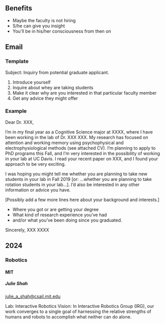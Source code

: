 ## Benefits
- Maybe the faculty is not hiring
- S/he can give you insight
- You'll be in his/her consciousness from then on

## Email


### Template

Subject: Inquiry from potential graduate applicant.

1. Introduce yourself
2. Inquire about whey are taking students
3. Make it clear why are you interested in that particular faculty member
4. Get any advice they might offer


### Example

Dear Dr. XXX,

I’m in my final year as a Cognitive Science major at XXXX, where I have been working in the lab of Dr. XXX XXX. My research has focused on attention and working memory using psychophysical and electrophysiological methods (see attached CV). I’m planning to apply to PhD programs this Fall, and I’m very interested in the possibility of working in your lab at UC Davis. I read your recent paper on XXX, and I found your approach to be very exciting.

I was hoping you might tell me whether you are planning to take new students in your lab in Fall 2019 [or: …whether you are planning to take rotation students in your lab…]. I’d also be interested in any other information or advice you have.

[Possibly add a few more lines here about your background and interests.]
- Where you got or are getting your degree
- What kind of research experience you’ve had
- and/or what you’ve been doing since you graduated.

Sincerely,
XXX XXXX

## 2024
### Robotics
#### MIT
##### Julie Shah
julie_a_shah@csail.mit.edu

Lab: Interactive Robotics
Vision: In Interactive Robotics Group (IRG), our work converges to a single goal of harnessing the relative strengths of humans and robots to accomplish what neither can do alone. 